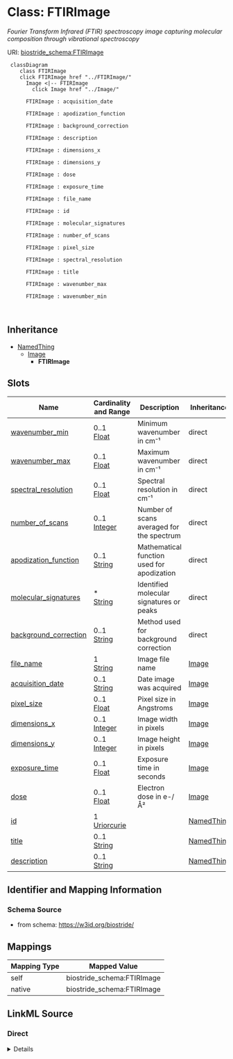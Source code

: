 

# Class: FTIRImage 


_Fourier Transform Infrared (FTIR) spectroscopy image capturing molecular composition through vibrational spectroscopy_





URI: [biostride_schema:FTIRImage](https://w3id.org/biostride/schema/FTIRImage)





```mermaid
 classDiagram
    class FTIRImage
    click FTIRImage href "../FTIRImage/"
      Image <|-- FTIRImage
        click Image href "../Image/"
      
      FTIRImage : acquisition_date
        
      FTIRImage : apodization_function
        
      FTIRImage : background_correction
        
      FTIRImage : description
        
      FTIRImage : dimensions_x
        
      FTIRImage : dimensions_y
        
      FTIRImage : dose
        
      FTIRImage : exposure_time
        
      FTIRImage : file_name
        
      FTIRImage : id
        
      FTIRImage : molecular_signatures
        
      FTIRImage : number_of_scans
        
      FTIRImage : pixel_size
        
      FTIRImage : spectral_resolution
        
      FTIRImage : title
        
      FTIRImage : wavenumber_max
        
      FTIRImage : wavenumber_min
        
      
```





## Inheritance
* [NamedThing](NamedThing.md)
    * [Image](Image.md)
        * **FTIRImage**



## Slots

| Name | Cardinality and Range | Description | Inheritance |
| ---  | --- | --- | --- |
| [wavenumber_min](wavenumber_min.md) | 0..1 <br/> [Float](Float.md) | Minimum wavenumber in cm⁻¹ | direct |
| [wavenumber_max](wavenumber_max.md) | 0..1 <br/> [Float](Float.md) | Maximum wavenumber in cm⁻¹ | direct |
| [spectral_resolution](spectral_resolution.md) | 0..1 <br/> [Float](Float.md) | Spectral resolution in cm⁻¹ | direct |
| [number_of_scans](number_of_scans.md) | 0..1 <br/> [Integer](Integer.md) | Number of scans averaged for the spectrum | direct |
| [apodization_function](apodization_function.md) | 0..1 <br/> [String](String.md) | Mathematical function used for apodization | direct |
| [molecular_signatures](molecular_signatures.md) | * <br/> [String](String.md) | Identified molecular signatures or peaks | direct |
| [background_correction](background_correction.md) | 0..1 <br/> [String](String.md) | Method used for background correction | direct |
| [file_name](file_name.md) | 1 <br/> [String](String.md) | Image file name | [Image](Image.md) |
| [acquisition_date](acquisition_date.md) | 0..1 <br/> [String](String.md) | Date image was acquired | [Image](Image.md) |
| [pixel_size](pixel_size.md) | 0..1 <br/> [Float](Float.md) | Pixel size in Angstroms | [Image](Image.md) |
| [dimensions_x](dimensions_x.md) | 0..1 <br/> [Integer](Integer.md) | Image width in pixels | [Image](Image.md) |
| [dimensions_y](dimensions_y.md) | 0..1 <br/> [Integer](Integer.md) | Image height in pixels | [Image](Image.md) |
| [exposure_time](exposure_time.md) | 0..1 <br/> [Float](Float.md) | Exposure time in seconds | [Image](Image.md) |
| [dose](dose.md) | 0..1 <br/> [Float](Float.md) | Electron dose in e-/Å² | [Image](Image.md) |
| [id](id.md) | 1 <br/> [Uriorcurie](Uriorcurie.md) |  | [NamedThing](NamedThing.md) |
| [title](title.md) | 0..1 <br/> [String](String.md) |  | [NamedThing](NamedThing.md) |
| [description](description.md) | 0..1 <br/> [String](String.md) |  | [NamedThing](NamedThing.md) |










## Identifier and Mapping Information






### Schema Source


* from schema: https://w3id.org/biostride/




## Mappings

| Mapping Type | Mapped Value |
| ---  | ---  |
| self | biostride_schema:FTIRImage |
| native | biostride_schema:FTIRImage |






## LinkML Source

<!-- TODO: investigate https://stackoverflow.com/questions/37606292/how-to-create-tabbed-code-blocks-in-mkdocs-or-sphinx -->

### Direct

<details>
```yaml
name: FTIRImage
description: Fourier Transform Infrared (FTIR) spectroscopy image capturing molecular
  composition through vibrational spectroscopy
from_schema: https://w3id.org/biostride/
is_a: Image
attributes:
  wavenumber_min:
    name: wavenumber_min
    description: Minimum wavenumber in cm⁻¹
    from_schema: https://w3id.org/biostride/
    rank: 1000
    domain_of:
    - FTIRImage
    range: float
  wavenumber_max:
    name: wavenumber_max
    description: Maximum wavenumber in cm⁻¹
    from_schema: https://w3id.org/biostride/
    rank: 1000
    domain_of:
    - FTIRImage
    range: float
  spectral_resolution:
    name: spectral_resolution
    description: Spectral resolution in cm⁻¹
    from_schema: https://w3id.org/biostride/
    rank: 1000
    domain_of:
    - FTIRImage
    range: float
  number_of_scans:
    name: number_of_scans
    description: Number of scans averaged for the spectrum
    from_schema: https://w3id.org/biostride/
    rank: 1000
    domain_of:
    - FTIRImage
    range: integer
  apodization_function:
    name: apodization_function
    description: Mathematical function used for apodization
    from_schema: https://w3id.org/biostride/
    rank: 1000
    domain_of:
    - FTIRImage
    range: string
  molecular_signatures:
    name: molecular_signatures
    description: Identified molecular signatures or peaks
    from_schema: https://w3id.org/biostride/
    rank: 1000
    domain_of:
    - FTIRImage
    range: string
    multivalued: true
  background_correction:
    name: background_correction
    description: Method used for background correction
    from_schema: https://w3id.org/biostride/
    rank: 1000
    domain_of:
    - FTIRImage
    range: string

```
</details>

### Induced

<details>
```yaml
name: FTIRImage
description: Fourier Transform Infrared (FTIR) spectroscopy image capturing molecular
  composition through vibrational spectroscopy
from_schema: https://w3id.org/biostride/
is_a: Image
attributes:
  wavenumber_min:
    name: wavenumber_min
    description: Minimum wavenumber in cm⁻¹
    from_schema: https://w3id.org/biostride/
    rank: 1000
    alias: wavenumber_min
    owner: FTIRImage
    domain_of:
    - FTIRImage
    range: float
  wavenumber_max:
    name: wavenumber_max
    description: Maximum wavenumber in cm⁻¹
    from_schema: https://w3id.org/biostride/
    rank: 1000
    alias: wavenumber_max
    owner: FTIRImage
    domain_of:
    - FTIRImage
    range: float
  spectral_resolution:
    name: spectral_resolution
    description: Spectral resolution in cm⁻¹
    from_schema: https://w3id.org/biostride/
    rank: 1000
    alias: spectral_resolution
    owner: FTIRImage
    domain_of:
    - FTIRImage
    range: float
  number_of_scans:
    name: number_of_scans
    description: Number of scans averaged for the spectrum
    from_schema: https://w3id.org/biostride/
    rank: 1000
    alias: number_of_scans
    owner: FTIRImage
    domain_of:
    - FTIRImage
    range: integer
  apodization_function:
    name: apodization_function
    description: Mathematical function used for apodization
    from_schema: https://w3id.org/biostride/
    rank: 1000
    alias: apodization_function
    owner: FTIRImage
    domain_of:
    - FTIRImage
    range: string
  molecular_signatures:
    name: molecular_signatures
    description: Identified molecular signatures or peaks
    from_schema: https://w3id.org/biostride/
    rank: 1000
    alias: molecular_signatures
    owner: FTIRImage
    domain_of:
    - FTIRImage
    range: string
    multivalued: true
  background_correction:
    name: background_correction
    description: Method used for background correction
    from_schema: https://w3id.org/biostride/
    rank: 1000
    alias: background_correction
    owner: FTIRImage
    domain_of:
    - FTIRImage
    range: string
  file_name:
    name: file_name
    description: Image file name
    from_schema: https://w3id.org/biostride/
    alias: file_name
    owner: FTIRImage
    domain_of:
    - DataFile
    - Image
    range: string
    required: true
  acquisition_date:
    name: acquisition_date
    description: Date image was acquired
    from_schema: https://w3id.org/biostride/
    rank: 1000
    alias: acquisition_date
    owner: FTIRImage
    domain_of:
    - Image
    range: string
  pixel_size:
    name: pixel_size
    description: Pixel size in Angstroms
    from_schema: https://w3id.org/biostride/
    rank: 1000
    alias: pixel_size
    owner: FTIRImage
    domain_of:
    - Image
    range: float
  dimensions_x:
    name: dimensions_x
    description: Image width in pixels
    from_schema: https://w3id.org/biostride/
    rank: 1000
    alias: dimensions_x
    owner: FTIRImage
    domain_of:
    - Image
    range: integer
  dimensions_y:
    name: dimensions_y
    description: Image height in pixels
    from_schema: https://w3id.org/biostride/
    rank: 1000
    alias: dimensions_y
    owner: FTIRImage
    domain_of:
    - Image
    range: integer
  exposure_time:
    name: exposure_time
    description: Exposure time in seconds
    from_schema: https://w3id.org/biostride/
    rank: 1000
    alias: exposure_time
    owner: FTIRImage
    domain_of:
    - Image
    range: float
  dose:
    name: dose
    description: Electron dose in e-/Å²
    from_schema: https://w3id.org/biostride/
    rank: 1000
    alias: dose
    owner: FTIRImage
    domain_of:
    - Image
    range: float
  id:
    name: id
    from_schema: https://w3id.org/biostride/
    rank: 1000
    identifier: true
    alias: id
    owner: FTIRImage
    domain_of:
    - NamedThing
    - OntologyTerm
    range: uriorcurie
    required: true
  title:
    name: title
    from_schema: https://w3id.org/biostride/
    rank: 1000
    slot_uri: dcterms:title
    alias: title
    owner: FTIRImage
    domain_of:
    - NamedThing
    range: string
  description:
    name: description
    from_schema: https://w3id.org/biostride/
    rank: 1000
    alias: description
    owner: FTIRImage
    domain_of:
    - NamedThing
    range: string

```
</details>